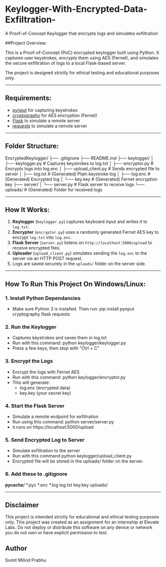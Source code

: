 # Keylogger-With-Encrypted-Data-Exfiltration-
A Proof-of-Concept Keylogger that encrypts logs and simulates exfiltration

##Project Overview:

This is a Proof-of-Concept (PoC) encrypted keylogger built using Python. It captures user keystrokes, encrypts them using AES (Fernet), and simulates the secure exfiltration of logs to a local Flask-based server.

The project is designed strictly for ethical testing and educational purposes only.

---

## Requirements:

- [pynput](https://pypi.org/project/pynput/) for capturing keystrokes
- [cryptography](https://pypi.org/project/cryptography/) for AES encryption (Fernet)
- [Flask](https://flask.palletsprojects.com/en/stable/) to simulate a remote server
- [requests](https://pypi.org/project/requests/) to simulate a remote server

---

## Folder Structure:

EncryptedKeylogger/
├── .gitignore
├── README.md
├── keylogger/
│ ├── keylogger.py # Captures keystrokes to log.txt
│ ├── encryptor.py # Encrypts logs into log.enc
│ ├── upload_client.py # Sends encrypted file to server
│ ├── log.txt # (Generated) Plain keystroke log
│ ├── log.enc # (Generated) Encrypted log
│ └── key.key # (Generated) Fernet encryption key
├── server/
│ └── server.py # Flask server to receive logs
└── uploads/ # (Generated) Folder for received logs

---

## How It Works:

1. **Keylogger** (`keylogger.py`) captures keyboard input and writes it to `log.txt`.
2. **Encryptor** (`encryptor.py`) uses a randomly generated Fernet AES key to encrypt `log.txt` into `log.enc`.
3. **Flask Server** (`server.py`) listens on `http://localhost:5000/upload` to receive encrypted files.
4. **Uploader** (`upload_client.py`) simulates sending the `log.enc` to the server via an HTTP POST request.
5. Logs are saved securely in the `uploads/` folder on the server side.

---

## How To Run This Project On Windows/Linux:

### 1. Install Python Dependancies

- Make sure Python 3 is installed. Then run:
  pip install pynput cryptography flask requests

### 2. Run the Keylogger

- Captures keystrokes and saves them in log.txt
- Run with this command:
  python keylogger/keylogger.py
- Press a few keys, then stop with "Ctrl + C"

### 3. Encrypt the Logs

- Encrypt the logs with Fernet AES
- Run with this command:
  python keylogger/encryptor.py
- This will generate:
  - log.enc (encrypted data)
  - key.key (your secret key)

### 4. Start the Flask Server

- Simulate a remote endpoint for exfiltration
- Run using this command:
  python server/server.py
- it runs on https://localhost:5000/upload

### 5. Send Encrypted Log to Server

- Simulate exfiltration to the server
- Run with this command
  python keylogger/upload_client.py
- Encrypted file will be stored in the uploads/ folder on the server.

### 6. Add these to .gitignore

__pycache__/
*.pyc
*.enc
*.log
log.txt
key.key
uploads/

---

## Disclaimer

This project is intended strictly for educational and ethical testing purposes only. This project was created as an assignment for an internship at Elevate Labs. Do not deploy or distribute this software on any device or network you do not own or have explicit permission to test.

## Author

Sumit Milind Prabhu

